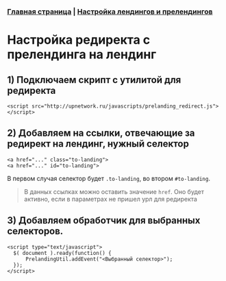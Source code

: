 ### [Главная страница](https://github.com/upnetwork/api-docs/blob/master/README.md) | [Настройка лендингов и прелендингов](https://github.com/upnetwork/api-docs/blob/master/docs/another/landings/README.md)

# Настройка редиректа с прелендинга на лендинг

## 1) Подключаем скрипт с утилитой для редиректа

```
<script src="http://upnetwork.ru/javascripts/prelanding_redirect.js"></script>
```
## 2) Добавляем на ссылки, отвечающие за редирект на лендинг, нужный селектор

```
<a href="..." class="to-landing">
<a href="..." id="to-landing">
```

В первом случая селектор будет `.to-landing`, во втором `#to-landing`. 

> В данных ссылках можно оставить значение `href`. Оно будет активно, если в параметрах не пришел урл для редиректа

## 3) Добавляем обработчик для выбранных селекторов.

```
<script type="text/javascript">
  $( document ).ready(function() {
      PrelandingUtil.addEvent("<Выбранный селектор>");
  });
</script>
```
